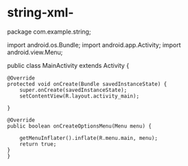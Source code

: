 # string-xml-
package com.example.string;
 
import android.os.Bundle;
import android.app.Activity;
import android.view.Menu;
 
public class MainActivity extends Activity {
 
    @Override
    protected void onCreate(Bundle savedInstanceState) {
        super.onCreate(savedInstanceState);
        setContentView(R.layout.activity_main);
 
    }
 
    @Override
    public boolean onCreateOptionsMenu(Menu menu) {
        
        getMenuInflater().inflate(R.menu.main, menu);
        return true;
    }
    }
 
